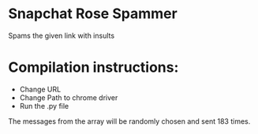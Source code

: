 # Snapchat Rose Spammer
Spams the given link with insults


# Compilation instructions:

- Change URL
- Change Path to chrome driver
- Run the .py file


The messages from the array will be randomly chosen and sent 183 times.
